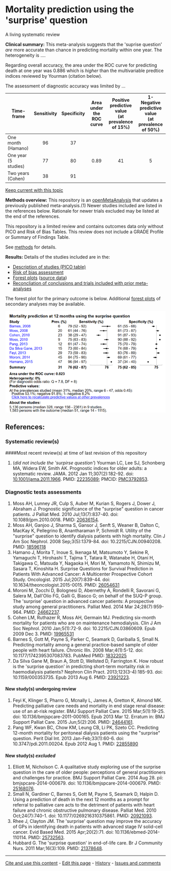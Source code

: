 # Mortality prediction using the 'surprise' question

A living systematic review

**Clinical summary:** This meta-analysis suggests that the 'suprise question' *are* more accurate than chance in predicting mortality within one year. The heterogeneity is ....

Regarding overall accuracy, the area under the ROC curve for predicting death at one year was 0.886 which is *higher* than the multivariable predtice indices reviewed by Yourman (citation below).

The assessment of diagnostic accuracy was limited by ...

Time-frame	| Sensitivity|Specificity| Area under the ROC curve|Positive predictive value</br>(at prevalence of 15%) | 1- Negative predictive value</br>(at prevalence of 50%)
| -------------------------- |:--:|:--:|:-----:|:--:|:--:|
One month (Hamano)       | 96 | 37 |       |    |   
One year (5 studies)     | 77 | 80 | 0.89  | 41 | 5
Two years (Cohen)        | 38 | 91 |       |    | 

[Keep current with this topic](Keep-up.md)

**Methods overview:** This repository is an [openMetaAnalysis](https://openmetaanalysis.github.io/) that updates a previously published meta-analysis.(1) Newer studies included are listed in the references below. Rationale for newer trials excluded may be listed at the end of the references. 

This repository is a limited review and contains outcomes data only without PICO and Risk of Bias Tables.  This review does not include a GRADE Profile or Summary of Findings Table.

See [methods](http://openmetaanalysis.github.io/methods.html) for details.

**Results:** Details of the studies included are in the:
* [Description of studies (PICO table)](../../tree/master/study-details/pico-table.md)
* [Risk of bias assessment](../../tree/master/study-details/risk-of-bias.md)
* [Forest plots](../../tree/master/forest-plots) ([source data](../../tree/master/data))
* [Reconcliation of conclusions and trials included with prior meta-analyses](../../tree/master/reconcilation-tables)

The forest plot for the primary outcome is below. Additional [forest plots](../../tree/master/forest-plots) of secondary analyses may be available. 

![Principle results for diagnostic accuracy](https://raw.githubusercontent.com/openMetaAnalysis/Mortality-prediction-using-the-surprise-question/master/forest-plots/Outcome-Primary.png "Principle results for diagnostic accuracy]")

References:
----------------------------------
### Systematic review(s)
####Most recent review(s) at time of last revision of this repository
1. (*did not include the 'surpirse question'*) Yourman LC, Lee SJ, Schonberg MA, Widera EW, Smith AK. Prognostic indices for older adults: a systematic review. JAMA. 2012 Jan 11;307(2):182-92. doi: [10.1001/jama.2011.1966](http://dx.doi.org/10.1001/jama.2011.1966). PMID: [22235089](http://pubmed.gov/22235089); PMCID: [PMC3792853](http://pubmedcentral.gov/PMC3792853).

### Diagnostic tests assessments
1. Moss AH, Lunney JR, Culp S, Auber M, Kurian S, Rogers J, Dower J, Abraham J. Prognostic significance of the "surprise" question in cancer patients. J Palliat  Med. 2010 Jul;13(7):837-40. doi: 10.1089/jpm.2010.0018. PMID: [20636154](http://pubmed.gov/20636154).
2. Moss AH, Ganjoo J, Sharma S, Gansor J, Senft S, Weaner B, Dalton C, MacKay K, Pellegrino B, Anantharaman P, Schmidt R. Utility of the "surprise" question to identify dialysis patients with high mortality. Clin J Am Soc Nephrol. 2008
Sep;3(5):1379-84. doi: 10.2215/CJN.00940208. PMID: [18596118](http://pubmed.gov/18596118)
3. Hamano J, Morita T, Inoue S, Ikenaga M, Matsumoto Y, Sekine R, Yamaguchi T, Hirohashi T, Tajima T, Tatara R, Watanabe H, Otani H, Takigawa C, Matsuda Y, Nagaoka H, Mori M, Yamamoto N, Shimizu M, Sasara T, Kinoshita H. Surprise
Questions for Survival Prediction in Patients With Advanced Cancer: A Multicenter Prospective Cohort Study. Oncologist. 2015 Jul;20(7):839-44. doi: 10.1634/theoncologist.2015-0015. PMID:  [26054631](http://pubmed.gov/26054631)
4. Moroni M, Zocchi D, Bolognesi D, Abernethy A, Rondelli R, Savorani G, Salera M, Dall'Olio FG, Galli G, Biasco G; on behalf of the SUQ-P group. The 'surprise' question in advanced cancer patients: A prospective study among general practitioners. Palliat Med. 2014 Mar 24;28(7):959-964. PMID: [24662237](http://pubmed.gov/24662237).
5. Cohen LM, Ruthazer R, Moss AH, Germain MJ. Predicting six-month mortality for patients who are on maintenance hemodialysis. Clin J Am Soc Nephrol. 2010 Jan;5(1):72-9. doi: 10.2215/CJN.03860609. Epub 2009 Dec 3. PMID: [19965531](http://pubmed.gov/19965531)
6. Barnes S, Gott M, Payne S, Parker C, Seamark D, Gariballa S, Small N. Predicting mortality among a general practice-based sample of older people with heart failure. Chronic Illn. 2008 Mar;4(1):5-12. doi: 10.1177/1742395307083783. PubMed PMID: [18322025](http://pubmed.gov/18322025)
7. Da Silva Gane M, Braun A, Stott D, Wellsted D, Farrington K. How robust is the 'surprise question' in predicting short-term mortality risk in haemodialysis patients? Nephron Clin Pract. 2013;123(3-4):185-93. doi: 10.1159/000353735. Epub 2013 Aug 6. PMID: [23921223](http://pubmed.gov/23921223).

#### New study(s) undergoing review
1. Feyi K, Klinger S, Pharro G, Mcnally L, James A, Gretton K, Almond MK. Predicting palliative care needs and mortality in end stage renal disease: use of an at-risk register. BMJ Support Palliat Care. 2015 Mar;5(1):19-25. doi: 10.1136/bmjspcare-2011-000165. Epub 2013 Mar 12. Erratum in: BMJ Support Palliat  Care. 2015 Jun;5(2):206. PMID: [24644161](http://pubmed.gov/24644161).
2. Pang WF, Kwan BC, Chow KM, Leung CB, Li PK, Szeto CC. Predicting 12-month mortality for peritoneal dialysis patients using the "surprise" question. Perit Dial Int. 2013 Jan-Feb;33(1):60-6. doi: 10.3747/pdi.2011.00204. Epub 2012 Aug 1. PMID: [22855890](http://pubmed.gov/22855890)

#### New study(s) *excluded* 
1. Elliott M, Nicholson C. A qualitative study exploring use of the surprise question in the care of older people: perceptions of general practitioners and challenges for practice. BMJ Support Palliat Care. 2014 Aug 28. pii:
bmjspcare-2014-000679. doi: 10.1136/bmjspcare-2014-000679. PMID: [25168076](http://pubmed.gov/25168076).
2. Small N, Gardiner C, Barnes S, Gott M, Payne S, Seamark D, Halpin D. Using a prediction of death in the next 12 months as a prompt for referral to palliative care acts to the detriment of patients with heart failure and chronic obstructive
pulmonary disease. Palliat Med. 2010 Oct;24(7):740-1. doi: 10.1177/0269216310375861. PMID: [20921093](http://pubmed.gov/20921093).
3. Rhee J, Clayton JM. The 'surprise' question may improve the accuracy of GPs in identifying death in patients with advanced stage IV solid-cell cancer. Evid Based Med. 2015 Apr;20(2):71. doi: 10.1136/ebmed-2014-110114. PMID: [25732563](http://pubmed.gov/25732563).
4. Hubbard G. The 'surprise question' in end-of-life care. Br J Community Nurs. 2011 Mar;16(3):109. PMID: [21378648](http://pubmed.gov/21378648).

-------------------------------
[Cite and use this content](https://github.com/openMetaAnalysis/openMetaAnalysis.github.io/blob/master/reusing.MD)  - [Edit this page](../../edit/master/README.md) - [History](../../commits/master/README.md)  - 
[Issues and comments](../../issues?q=is%3Aboth+is%3Aissue)

